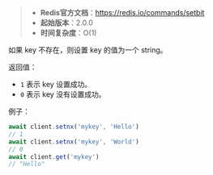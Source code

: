 > - **Redis官方文档**：https://redis.io/commands/setbit
> - **起始版本**：2.0.0
> - **时间复杂度**：O(1)

如果 key 不存在，则设置 key 的值为一个 string。

返回值：
- `1` 表示 key 设置成功。
- `0` 表示 key 没有设置成功。

例子：

```typescript
await client.setnx('mykey', 'Hello')
// 1
await client.setnx('mykey', 'World')
// 0
await client.get('mykey')
// "Hello"
```

